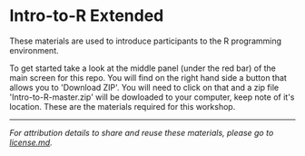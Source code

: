 # Intro-to-R Extended

These materials are used to introduce participants to the R programming environment.

To get started take a look at the middle panel (under the red bar) of the main screen for this repo. You will find on the right hand side a button that allows you to 'Download ZIP'. You will need to click on that and a zip file 'Intro-to-R-master.zip' will be dowloaded to your computer, keep note of it's location. These are the materials required for this workshop.

---

*For attribution details to share and reuse these materials, please go to [license.md](https://github.com/hbc/Intro-to-R-extended/blob/master/license.md).*

